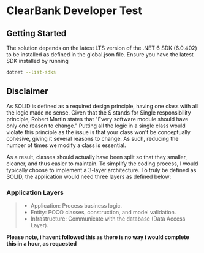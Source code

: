 # ClearBank Developer Test

## Getting Started
The solution depends on the latest LTS version of the .NET 6 SDK (6.0.402) to be installed as defined in the global.json file.
Ensure you have the latest SDK installed by running 
```bash
dotnet --list-sdks
```

## Disclaimer
As SOLID is defined as a required design principle, having one class with all the logic made no sense. 
Given that the S stands for Single responsibility principle, Robert Martin states that "Every software module should have only one reason to change."
Putting all the logic in a single class would violate this principle as the issue is that your class won't be conceptually cohesive, giving it several reasons to change.
As such, reducing the number of times we modify a class is essential. 

As a result, classes should actually have been split so that they smaller, cleaner, and thus easier to maintain.
To simplify the coding process, I would typically choose to implement a 3-layer architecture. To truly be defined as SOLID, the application would need three layers as defined below: 

### Application Layers
>
>- Application: Process business logic.
>- Entity: POCO classes, construction, and model validation.
>- Infrastructure: Communicate with the database (Data Access Layer).

**Please note, i havent followed this as there is no way i would complete this in a hour, as requested**
